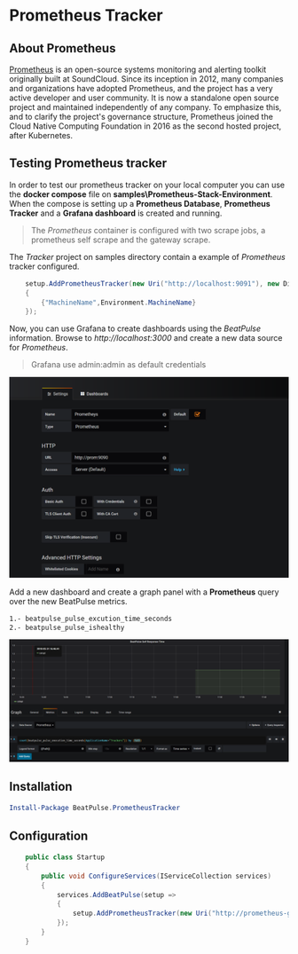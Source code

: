 
# Prometheus Tracker

## About Prometheus

[Prometheus](http://www.prometheus.io) is an open-source systems monitoring and alerting toolkit originally built at SoundCloud. Since its inception in 2012, many companies and organizations have adopted Prometheus, and the project has a very active developer and user community. It is now a standalone open source project and maintained independently of any company. To emphasize this, and to clarify the project's governance structure, Prometheus joined the Cloud Native Computing Foundation in 2016 as the second hosted project, after Kubernetes.

## Testing Prometheus tracker

In order to test our prometheus tracker on your local computer you can use the **docker compose** file on **samples\Prometheus-Stack-Environment**. When the compose is setting up a **Prometheus Database**, **Prometheus Tracker** and a **Grafana dashboard** is created and running.

> The *Prometheus* container is configured with two scrape jobs, a prometheus self scrape and the gateway scrape.

The *Tracker* project on samples directory contain a example of *Prometheus* tracker configured.

```csharp
    setup.AddPrometheusTracker(new Uri("http://localhost:9091"), new Dictionary<string, string>()
    {
        {"MachineName",Environment.MachineName}
    });
```

Now, you can use Grafana to create dashboards using the *BeatPulse* information. Browse to *http://localhost:3000* and create a new data source for *Prometheus*.

> Grafana use admin:admin as default credentials 

![Create Prometheus Data Source](./images/prometheus-tracker-createdatasource.png)

Add a new dashboard and create a graph panel with a **Prometheus** query over the new BeatPulse metrics.

    1.- beatpulse_pulse_excution_time_seconds
    2.- beatpulse_pulse_ishealthy

![Grafana Prometheus Query](./images/prometheus-tracker-grafanaquery.png)

## Installation

``` Powershell
Install-Package BeatPulse.PrometheusTracker
```

## Configuration

```csharp
    public class Startup
    {       
        public void ConfigureServices(IServiceCollection services)
        {
            services.AddBeatPulse(setup =>
            {
                setup.AddPrometheusTracker(new Uri("http://prometheus-gateway-uri"));
            });
        }
    }
```
